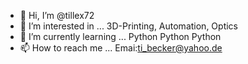 - 👋 Hi, I’m @tillex72
- 👀 I’m interested in ... 3D-Printing, Automation, Optics
- 🌱 I’m currently learning ... Python Python Python
- 📫 How to reach me ... Emai:ti_becker@yahoo.de
